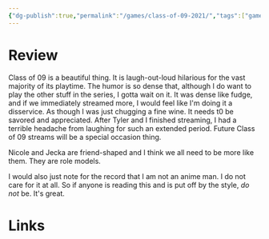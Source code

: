 ```yaml
---
{"dg-publish":true,"permalink":"/games/class-of-09-2021/","tags":["games","streamed"],"created":"2025-01-02","updated":"2025-02-25"}
---
```



# Review

Class of 09 is a beautiful thing. It is laugh-out-loud hilarious for the vast majority of its playtime. The humor is so dense that, although I do want to play the other stuff in the series, I gotta wait on it. It was dense like fudge, and if we immediately streamed more, I would feel like I'm doing it a disservice. As though I was just chugging a fine wine. It needs t0 be savored and appreciated.  After Tyler and I finished streaming, I had a terrible headache from laughing for such an extended period. Future Class of 09 streams will be a special occasion thing.

Nicole and Jecka are friend-shaped and I think we all need to be more like them. They are role models.

I would also just note for the record that I am not an anime man. I do not care for it at all. So if anyone is reading this and is put off by the style, *do not* be. It's great.

# Links
